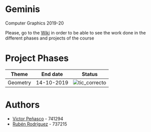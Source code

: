 # Geminis
Computer Graphics 2019-20

Please, go to the [Wiki](https://github.com/ZgzInfinity/Geminis/wiki) in order to be able to see the work done in the different phases  and projects of the course 

# Project Phases

Theme | End date| Status 
------| --------------------| ------
Geometry |14-10-2019 | ![tic_correcto](https://i.ibb.co/48JQg0R/tic-1.png)

# Authors

* [Victor Peñasco](https://github.com/vpec) - 741294
* [Rubén Rodríguez](https://github.com/ZgzInfinity) - 737215

